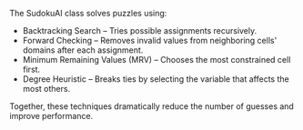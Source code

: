 The SudokuAI class solves puzzles using:

- Backtracking Search – Tries possible assignments recursively.
- Forward Checking – Removes invalid values from neighboring cells' domains after each assignment.
- Minimum Remaining Values (MRV) – Chooses the most constrained cell first.
- Degree Heuristic – Breaks ties by selecting the variable that affects the most others.

Together, these techniques dramatically reduce the number of guesses and improve performance.

